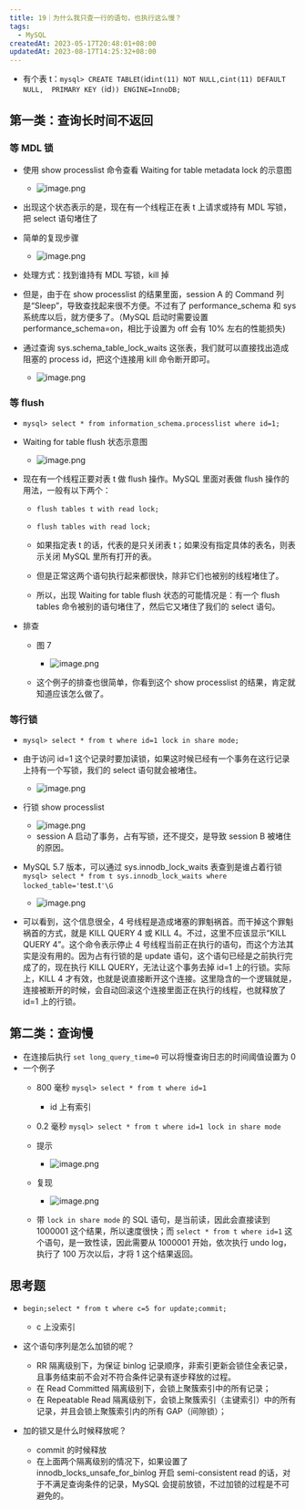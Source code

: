```yaml
---
title: 19｜为什么我只查一行的语句，也执行这么慢？
tags:
  - MySQL
createdAt: 2023-05-17T20:48:01+08:00
updatedAt: 2023-08-17T14:25:32+08:00
---
```


- 有个表 t：`mysql> CREATE TABLE`t`(`id`int(11) NOT NULL,`c`int(11) DEFAULT NULL,  PRIMARY KEY (`id`)) ENGINE=InnoDB;`

## 第一类：查询长时间不返回

### 等 MDL 锁

- 使用 show processlist 命令查看 Waiting for table metadata lock 的示意图
  - ![image.png](https://cdn.jsdelivr.net/gh/11ze/static/images/mysql45-19-1.png)

- 出现这个状态表示的是，现在有一个线程正在表 t 上请求或持有 MDL 写锁，把 select 语句堵住了
- 简单的复现步骤
  - ![image.png](https://cdn.jsdelivr.net/gh/11ze/static/images/mysql45-19-2.png)

- 处理方式：找到谁持有 MDL 写锁，kill 掉
- 但是，由于在 show processlist 的结果里面，session A 的 Command 列是“Sleep”，导致查找起来很不方便。不过有了 performance_schema 和 sys 系统库以后，就方便多了。（MySQL 启动时需要设置 performance_schema=on，相比于设置为 off 会有 10% 左右的性能损失)
- 通过查询 sys.schema_table_lock_waits 这张表，我们就可以直接找出造成阻塞的 process id，把这个连接用 kill 命令断开即可。
  - ![image.png](https://cdn.jsdelivr.net/gh/11ze/static/images/mysql45-19-3.png)

### 等 flush

- `mysql> select * from information_schema.processlist where id=1;`
- Waiting for table flush 状态示意图
  - ![image.png](https://cdn.jsdelivr.net/gh/11ze/static/images/mysql45-19-4.png)

- 现在有一个线程正要对表 t 做 flush 操作。MySQL 里面对表做 flush 操作的用法，一般有以下两个：
  - `flush tables t with read lock;`
  - `flush tables with read lock;`

  - 如果指定表 t 的话，代表的是只关闭表 t；如果没有指定具体的表名，则表示关闭 MySQL 里所有打开的表。
  - 但是正常这两个语句执行起来都很快，除非它们也被别的线程堵住了。
  - 所以，出现 Waiting for table flush 状态的可能情况是：有一个 flush tables 命令被别的语句堵住了，然后它又堵住了我们的 select 语句。

- 排查
  - 图 7
    - ![image.png](https://cdn.jsdelivr.net/gh/11ze/static/images/mysql45-19-5.png)

  - 这个例子的排查也很简单，你看到这个 show processlist 的结果，肯定就知道应该怎么做了。

### 等行锁

- `mysql> select * from t where id=1 lock in share mode;`
- 由于访问 id=1 这个记录时要加读锁，如果这时候已经有一个事务在这行记录上持有一个写锁，我们的 select 语句就会被堵住。
  - ![image.png](https://cdn.jsdelivr.net/gh/11ze/static/images/mysql45-19-6.png)
- 行锁 show processlist
  - ![image.png](https://cdn.jsdelivr.net/gh/11ze/static/images/mysql45-19-7.png)
  - session A 启动了事务，占有写锁，还不提交，是导致 session B 被堵住的原因。

- MySQL 5.7 版本，可以通过 sys.innodb_lock_waits 表查到是谁占着行锁 `mysql> select * from t sys.innodb_lock_waits where locked_table='`test`.`t`'\G`
  - ![image.png](https://cdn.jsdelivr.net/gh/11ze/static/images/mysql45-19-8.png)

- 可以看到，这个信息很全，4 号线程是造成堵塞的罪魁祸首。而干掉这个罪魁祸首的方式，就是 KILL QUERY 4 或 KILL 4。不过，这里不应该显示“KILL QUERY 4”。这个命令表示停止 4 号线程当前正在执行的语句，而这个方法其实是没有用的。因为占有行锁的是 update 语句，这个语句已经是之前执行完成了的，现在执行 KILL QUERY，无法让这个事务去掉 id=1 上的行锁。实际上，KILL 4 才有效，也就是说直接断开这个连接。这里隐含的一个逻辑就是，连接被断开的时候，会自动回滚这个连接里面正在执行的线程，也就释放了 id=1 上的行锁。

## 第二类：查询慢

- 在连接后执行 `set long_query_time=0` 可以将慢查询日志的时间阈值设置为 0
- 一个例子
  - 800 毫秒 `mysql> select * from t where id=1`
    - id 上有索引

  - 0.2 毫秒 `mysql> select * from t where id=1 lock in share mode`
  - 提示
    - ![image.png](https://cdn.jsdelivr.net/gh/11ze/static/images/mysql45-19-9.png)

  - 复现
    - ![image.png](https://cdn.jsdelivr.net/gh/11ze/static/images/mysql45-19-10.png)

  - 带 `lock in share mode` 的 SQL 语句，是当前读，因此会直接读到 1000001 这个结果，所以速度很快；而 `select * from t where id=1` 这个语句，是一致性读，因此需要从 1000001 开始，依次执行 undo log，执行了 100 万次以后，才将 1 这个结果返回。

## 思考题

- `begin;select * from t where c=5 for update;commit;`
  - c 上没索引

- 这个语句序列是怎么加锁的呢？
  - RR 隔离级别下，为保证 binlog 记录顺序，非索引更新会锁住全表记录，且事务结束前不会对不符合条件记录有逐步释放的过程。
  - 在 Read Committed 隔离级别下，会锁上聚簇索引中的所有记录；
  - 在 Repeatable Read 隔离级别下，会锁上聚簇索引（主键索引）中的所有记录，并且会锁上聚簇索引内的所有 GAP（间隙锁）；

- 加的锁又是什么时候释放呢？
  - commit 的时候释放
  - 在上面两个隔离级别的情况下，如果设置了 innodb_locks_unsafe_for_binlog 开启 semi-consistent read 的话，对于不满足查询条件的记录，MySQL 会提前放锁，不过加锁的过程是不可避免的。
